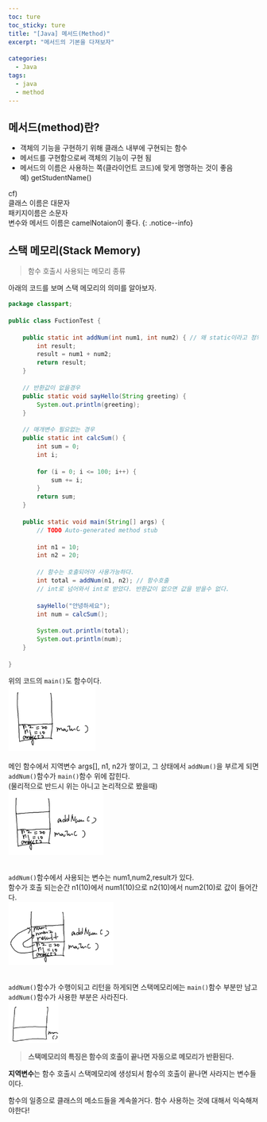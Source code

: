 ```yaml
---
toc: ture
toc_sticky: ture
title: "[Java] 메서드(Method)"
excerpt: "메서드의 기본을 다져보자"

categories:
  - Java
tags:
  - java
  - method
---
```

## 메서드(method)란? 
* 객체의 기능을 구현하기 위해 클래스 내부에 구현되는 함수
* 메서드를 구현함으로써 객체의 기능이 구현 됨
* 메서드의 이름은 사용하는 쪽(클라이언트 코드)에 맞게 명명하는 것이 좋음<br>
예) getStudentName() 

cf)<br>
클래스 이름은 대문자<br>
패키지이름은  소문자<br>
변수와 메서드 이름은 camelNotaion이 좋다.
{: .notice--info}


## 스택 메모리(Stack Memory)
> 함수 호출시 사용되는 메모리 종류

아래의 코드를 보며 스택 메모리의 의미를 알아보자.

```java
package classpart;

public class FuctionTest {

	public static int addNum(int num1, int num2) { // 왜 static이라고 정의했는지는 나중에 설명 여기서는 함수의 기능에 대해서만 얘기한다.
		int result;
		result = num1 + num2;
		return result;
	}

	// 반환값이 없을경우
	public static void sayHello(String greeting) {
		System.out.println(greeting);
	}

	// 매개변수 필요없는 경우
	public static int calcSum() {
		int sum = 0;
		int i;

		for (i = 0; i <= 100; i++) {
			sum += i;
		}
		return sum;
	}

	public static void main(String[] args) {
		// TODO Auto-generated method stub

		int n1 = 10;
		int n2 = 20;

		// 함수는 호출되어야 사용가능하다.
		int total = addNum(n1, n2); // 함수호출
		// int로 넘어와서 int로 받았다. 반환값이 없으면 값을 받을수 없다.
		
		sayHello("안녕하세요");
		int num = calcSum();

		System.out.println(total);
		System.out.println(num);
	}

}

```

위의 코드의 `main()`도 함수이다.<br>
<img src="/assets/images/java/method/1.png" width="35%" height="35%"><br><br>
메인 함수에서 지역변수 args[], n1, n2가 쌓이고, 그 상태에서 `addNum()`을 부르게 되면 `addNum()`함수가 `main()`함수 위에 잡힌다.<br>
(물리적으로 반드시 위는 아니고 논리적으로 봤을때)<br>
<img src="/assets/images/java/method/2.png" width="38%" height="38%"><br><br>

`addNum()`함수에서 사용되는 변수는 num1,num2,result가 있다.<br>
함수가 호출 되는순간 n1(10)에서 num1(10)으로 n2(10)에서 num2(10)로 값이 들어간다.<br>
<img src="/assets/images/java/method/3.png" width="42%" height="42%"><br><br> 

`addNum()`함수가 수행이되고 리턴을 하게되면 스택메모리에는 `main()`함수 부분만 남고 `addNum()`함수가 사용한 부분은 사라진다.<br>
<img src="/assets/images/java/method/4.png" width="20%" height="20%"><br>


> **스택메모리의 특징은 함수의 호출이 끝나면 자동으로 메모리가 반환된다.**

**지역변수**는 함수 호출시 스택메모리에 생성되서 함수의 호출이 끝나면 사라지는 변수들이다. 

함수의 일종으로 클래스의 메소드들을 계속쓸거다. 함수 사용하는 것에 대해서 익숙해져야한다!
